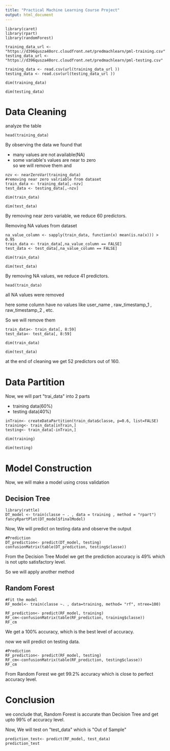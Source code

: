 ```yaml
---
title: "Practical Machine Learning Course Project"
output: html_document
---
```

  
```{r}
library(caret)
library(rpart)
library(randomForest)
```


```{r}
training_data_url <- "https://d396qusza40orc.cloudfront.net/predmachlearn/pml-training.csv"
testing_data_url <- "https://d396qusza40orc.cloudfront.net/predmachlearn/pml-testing.csv"
```

```{r}
training_data <- read.csv(url(training_data_url ))
testing_data <- read.csv(url(testing_data_url ))
```
```{r}
dim(training_data)
```
```{r}
dim(testing_data)
```

# Data Cleaning

analyze the table 

```{r}
head(training_data)
```

By observing the data we found that   
* many values are not available(NA)   
* some variable's values are near to zero   
so we will remove them and 

```{r}
nzv <- nearZeroVar(training_data)
#removing near zero valriable from dataset
train_data <- training_data[,-nzv]
test_data <- testing_data[,-nzv]
```

```{r}
dim(train_data)
```
```{r}
dim(test_data)
```

By removing near zero variable, we reduce 60 predictors.

Removing NA values from dataset 
```{r}
na_value_column <- sapply(train_data, function(x) mean(is.na(x))) > 0.95
train_data <- train_data[,na_value_column == FALSE]
test_data <- test_data[,na_value_column == FALSE]
```
```{r}
dim(train_data)
```
```{r}
dim(test_data)
```
By removing NA values, we reduce 41 predictors.

```{r}
head(train_data)
```
all NA values were removed 

here some column have no values like user_name , raw_timestamp_1 , raw_timestamp_2 , etc.    

So we will remove them 

```{r}
train_data<- train_data[, 8:59]
test_data<- test_data[, 8:59]
```

```{r}
dim(train_data)
```
```{r}
dim(test_data)
```

at the end of cleaning we get 52 predictors out of 160.

# Data Partition

Now, we will part "trai_data" into 2 parts   
* training data(60%)   
* testing data(40%)   

```{r}
inTrain<- createDataPartition(train_data$classe, p=0.6, list=FALSE)
training<- train_data[inTrain,]
testing<- train_data[-inTrain,]
```

```{r}
dim(training)
```

```{r}
dim(testing)
```

# Model Construction 

Now, we will make a model using cross validation    

## Decision Tree 

```{r}
library(rattle)
DT_model <- train(classe ~ . , data = training , method = "rpart")
fancyRpartPlot(DT_model$finalModel)
```

Now, We will predict on testing data and observe the output

```{r}
#Prediction   
DT_prediction<- predict(DT_model, testing)
confusionMatrix(table(DT_prediction, testing$classe))
```
From the Decision Tree Model we get the prediction accuracy is 49% which is not upto satisfactory level.   

So we will apply another method

## Random Forest 

```{r}
#Fit the model   
RF_model<- train(classe ~. , data=training, method= "rf", ntree=100)
```

```{r}
RF_prediction<- predict(RF_model, training)
RF_cm<-confusionMatrix(table(RF_prediction, training$classe))
RF_cm
```
We get a 100% accuracy, which is the best level of accuracy.   

now we will predict on testing data.

```{r}
#Prediction  
RF_prediction<- predict(RF_model, testing)
RF_cm<-confusionMatrix(table(RF_prediction, testing$classe))
RF_cm
```

From Random Forest we get 99.2% accuracy which is close to perfect accuracy level.

# Conclusion

we conclude that, Random Forest is accurate than Decision Tree and get upto 99% of accuracy level.   

Now, We will test on "test_data" which is "Out of Sample"

```{r}
prediction_test<- predict(RF_model, test_data)
prediction_test
```

